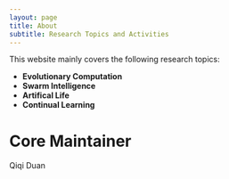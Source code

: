 ```yaml
---
layout: page
title: About
subtitle: Research Topics and Activities
---
```


This website mainly covers the following research topics:

- **Evolutionary Computation**
- **Swarm Intelligence**
- **Artifical Life**
- **Continual Learning**

# Core Maintainer

Qiqi Duan

